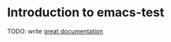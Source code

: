 # Introduction to emacs-test

TODO: write [great documentation](http://jacobian.org/writing/what-to-write/)

